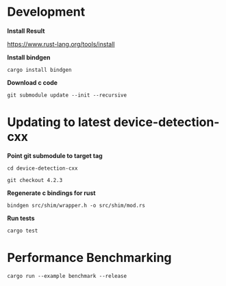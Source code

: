 # Development

**Install Result**

https://www.rust-lang.org/tools/install

**Install bindgen**

`cargo install bindgen`

**Download c code**

`git submodule update --init --recursive`

# Updating to latest device-detection-cxx

**Point git submodule to target tag**

`cd device-detection-cxx`

`git checkout 4.2.3`

**Regenerate c bindings for rust**

`bindgen src/shim/wrapper.h -o src/shim/mod.rs`

**Run tests**

`cargo test`

# Performance Benchmarking

`cargo run --example benchmark --release`